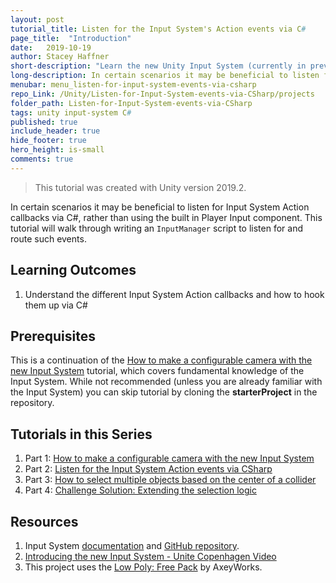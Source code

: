 ```yaml
---
layout: post
tutorial_title: Listen for the Input System's Action events via C#
page_title:  "Introduction"
date:   2019-10-19
author: Stacey Haffner
short-description: "Learn the new Unity Input System (currently in preview) while creating a configurable camera that can be used in your game."
long-description: In certain scenarios it may be beneficial to listen for Input System Action callbacks via C#, rather than using the built in Player Input component. This tutorial will walk through writing an `InputManager` script to listen for and route such events. This is a continuation of the How to make a configurable camera with the new Input System tutorial, which covers fundamental knowledge of the Input System.
menubar: menu_listen-for-input-system-events-via-csharp
repo_Link: /Unity/Listen-for-Input-System-events-via-CSharp/projects
folder_path: Listen-for-Input-System-events-via-CSharp
tags: unity input-system C#
published: true
include_header: true
hide_footer: true
hero_height: is-small
comments: true
---
```


> This tutorial was created with Unity version 2019.2.

In certain scenarios it may be beneficial to listen for Input System Action callbacks via C#, rather than using the built in Player Input component. This tutorial will walk through writing an `InputManager` script to listen for and route such events. 

## Learning Outcomes
1. Understand the different Input System Action callbacks and how to hook them up via C# 

## Prerequisites
This is a continuation of the [How to make a configurable camera with the new Input System]({{site.baseurl}}/2019/10/17/How-to-make-a-configurable-camera-with-the-new-Input-System.html) tutorial, which covers fundamental knowledge of the Input System. While not recommended (unless you are already familiar with the Input System) you can skip tutorial by cloning the **starterProject** in the repository.

## Tutorials in this Series
1. Part 1: [How to make a configurable camera with the new Input System]({{site.baseurl}}/2019/10/17/How-to-make-a-configurable-camera-with-the-new-Input-System.html)
2. Part 2: [Listen for the Input System Action events via CSharp]({{site.baseurl}}/2019/10/19/Listen-for-the-Input-System-Action-events-via-CSharp.html)
3. Part 3: [How to select multiple objects based on the center of a collider]({{site.baseurl}}/2019/10/26/Select-multiple-objects-based-on-mid-point-of-collider.html)
4. Part 4:  [Challenge Solution: Extending the selection logic]({{site.baseurl}}/2019/12/02/2019-12-02-Challenge-extending-the-selection-logic.html)

## Resources
1.	Input System [documentation](https://docs.unity3d.com/Packages/com.unity.inputsystem@1.0/manual/index.html) and [GitHub repository](https://github.com/Unity-Technologies/InputSystem).
2. [Introducing the new Input System - Unite Copenhagen Video](https://youtu.be/hw3Gk5PoZ6A)
3. This project uses the [Low Poly: Free Pack](https://www.assetstore.unity3d.com/en/#!/content/58821) by AxeyWorks.

